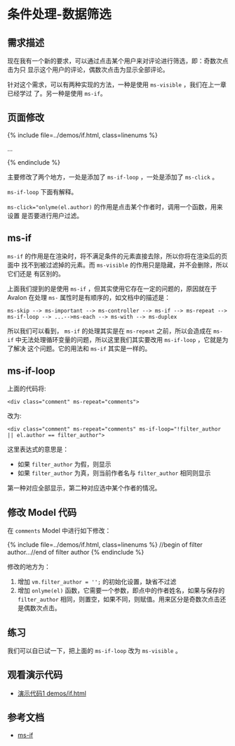 # 条件处理-数据筛选

## 需求描述

现在我有一个新的要求，可以通过点击某个用户来对评论进行筛选，即：奇数次点击为只
显示这个用户的评论，偶数次点击为显示全部评论。

针对这个需求，可以有两种实现的方法，一种是使用 `ms-visible` ，我们在上一章已经学过
了。另一种是使用 `ms-if`。

## 页面修改

{% include file=../demos/if.html, class=linenums %}
<!-- begin filter author -->...<!-- end filter author -->
{% endinclude %}

主要修改了两个地方，一处是添加了 `ms-if-loop` ，一处是添加了 `ms-click` 。

`ms-if-loop` 下面有解释。 

`ms-click="onlyme(el.author)` 的作用是点击某个作者时，调用一个函数，用来设置
是否要进行用户过滤。

## ms-if

`ms-if` 的作用是在渲染时，将不满足条件的元素直接去除，所以你将在渲染后的页面中
找不到被过滤掉的元素。而 `ms-visible` 的作用只是隐藏，并不会删除，所以它们还是
有区别的。

上面我们提到的是使用 `ms-if` ，但其实使用它存在一定的问题的，原因就在于 Avalon
在处理 `ms-` 属性时是有顺序的，如文档中的描述是：

```
ms-skip --> ms-important --> ms-controller --> ms-if --> ms-repeat --> ms-if-loop --> ...-->ms-each --> ms-with --> ms-duplex
```

所以我们可以看到， `ms-if` 的处理其实是在 `ms-repeat` 之前，所以会造成在 `ms-if`
中无法处理循环变量的问题，所以这里我们其实要改用 `ms-if-loop` ，它就是为了解决
这个问题。它的用法和 `ms-if` 其实是一样的。

## ms-if-loop

上面的代码将:

```
<div class="comment" ms-repeat="comments">
```

改为:

```
<div class="comment" ms-repeat="comments" ms-if-loop="!filter_author || el.author == filter_author">
```

这里表达式的意思是：

* 如果 `filter_author` 为假，则显示
* 如果 `filter_author` 为真，则当前作者名与 `filter_author` 相同则显示

第一种对应全部显示，第二种对应选中某个作者的情况。

## 修改 Model 代码

在 `comments` Model 中进行如下修改：

{% include file=../demos/if.html, class=linenums %}
//begin of filter author...//end of filter author
{% endinclude %}

修改的地方为：

1. 增加 `vm.filter_author = '';` 的初始化设置，缺省不过滤
1. 增加 `onlyme(el)` 函数，它需要一个参数，即点中的作者姓名，如果与保存的 `filter_author`
   相同，则置空，如果不同，则赋值。用来区分是奇数次点击还是偶数次点击。

## 练习

我们可以自已试一下，把上面的 `ms-if-loop` 改为 `ms-visible` 。

## 观看演示代码

* [演示代码1 demos/if.html](../demos/if.html)

## 参考文档

* [ms-if][1]

[1]: http://www.cnblogs.com/rubylouvre/p/3181291.html#top12
